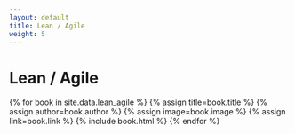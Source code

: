 ```yaml
---
layout: default
title: Lean / Agile
weight: 5
---
```

# Lean / Agile

<main class="shelf">
  {% for book in site.data.lean_agile  %}
    {% assign title=book.title %}
    {% assign author=book.author %}
    {% assign image=book.image %}
    {% assign link=book.link %}
    {% include book.html %}
  {% endfor %}
</main>